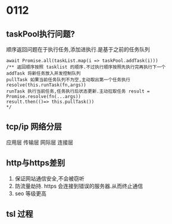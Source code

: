 # 0112
## taskPool执行问题?
顺序返回问题在于执行任务,添加进执行.是基于之前的任务队列
```
await Promise.all(taskList.map(i => taskPool.addTask(i)))
/** 返回顺序按照 tasklist 的顺序.不过执行顺序按照先执行完再执行下一个
addTask 将新任务放入并发控制队列
pullTask 如果当前任务队列不为空,主动取出第一个任务执行 resolve(this.runTask(fn,args))
runTask 执行当前任务,任务执行后状态更新.主动拉取任务 result = Promise.resolve(fn(...args))
result.then(()=> this.pullTask())
*/
```
## tcp/ip 网络分层
应用层 传输层 网际层 连接层

## http与https差别
 1. 保证网站通信安全,不会被窃听
 2. 防流量劫持. https 会连接到错误的服务器.从而终止通信
 3. seo 等级更高

## tsl 过程
